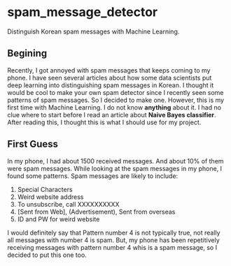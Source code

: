 # spam_message_detector
Distinguish Korean spam messages with Machine Learning.

## Begining

Recently, I got annoyed with spam messages that keeps coming to my phone. I have seen several articles about how some data scientists put deep learning into distinguishing spam messages in Korean. I thought it would be cool to make your own spam detector since I recently seen some patterns of spam messages. So I decided to make one. However, this is my first time with Machine Learning. I do not know **anything** about it. I had no clue where to start before I read an article about **Naive Bayes classifier**. After reading this, I thought this is what I should use for my project.

## First Guess

In my phone, I had about 1500 received messages. And about 10% of them were spam messages. While looking at the spam messages in my phone, I found some patterns. Spam messages are likely to include:

1. Special Characters
2. Weird website address
3. To unsubscribe, call XXXXXXXXXX
4. [Sent from Web], (Advertisement), Sent from overseas
5. ID and PW for weird website

I would definitely say that Pattern number 4 is not typically true, not really all messages with number 4 is spam. But, my phone has been repetitively receiving messages with pattern number 4 whis is a spam message, so I decided to put this one too.
